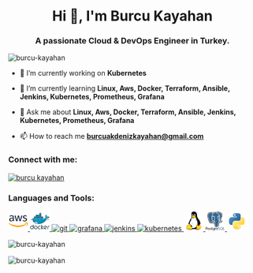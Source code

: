 <h1 align="center">Hi 👋, I'm Burcu Kayahan</h1>
<h3 align="center">A passionate Cloud & DevOps Engineer in Turkey.</h3>

<p align="left"> <img src="https://komarev.com/ghpvc/?username=burcu-kayahan&label=Profile%20views&color=0e75b6&style=flat" alt="burcu-kayahan" /> </p>

- 🔭 I’m currently working on **Kubernetes**

- 🌱 I’m currently learning **Linux, Aws, Docker, Terraform, Ansible, Jenkins, Kubernetes, Prometheus, Grafana**

- 💬 Ask me about **Linux, Aws, Docker, Terraform, Ansible, Jenkins, Kubernetes, Prometheus, Grafana**

- 📫 How to reach me **burcuakdenizkayahan@gmail.com**

<h3 align="left">Connect with me:</h3>
<p align="left">
<a href="https://linkedin.com/in/burcu kayahan" target="blank"><img align="center" src="https://raw.githubusercontent.com/rahuldkjain/github-profile-readme-generator/master/src/images/icons/Social/linked-in-alt.svg" alt="burcu kayahan" height="30" width="40" /></a>
</p>

<h3 align="left">Languages and Tools:</h3>
<p align="left"> <a href="https://aws.amazon.com" target="_blank" rel="noreferrer"> <img src="https://raw.githubusercontent.com/devicons/devicon/master/icons/amazonwebservices/amazonwebservices-original-wordmark.svg" alt="aws" width="40" height="40"/> </a> <a href="https://www.docker.com/" target="_blank" rel="noreferrer"> <img src="https://raw.githubusercontent.com/devicons/devicon/master/icons/docker/docker-original-wordmark.svg" alt="docker" width="40" height="40"/> </a> <a href="https://git-scm.com/" target="_blank" rel="noreferrer"> <img src="https://www.vectorlogo.zone/logos/git-scm/git-scm-icon.svg" alt="git" width="40" height="40"/> </a> <a href="https://grafana.com" target="_blank" rel="noreferrer"> <img src="https://www.vectorlogo.zone/logos/grafana/grafana-icon.svg" alt="grafana" width="40" height="40"/> </a> <a href="https://www.jenkins.io" target="_blank" rel="noreferrer"> <img src="https://www.vectorlogo.zone/logos/jenkins/jenkins-icon.svg" alt="jenkins" width="40" height="40"/> </a> <a href="https://kubernetes.io" target="_blank" rel="noreferrer"> <img src="https://www.vectorlogo.zone/logos/kubernetes/kubernetes-icon.svg" alt="kubernetes" width="40" height="40"/> </a> <a href="https://www.linux.org/" target="_blank" rel="noreferrer"> <img src="https://raw.githubusercontent.com/devicons/devicon/master/icons/linux/linux-original.svg" alt="linux" width="40" height="40"/> </a> <a href="https://www.postgresql.org" target="_blank" rel="noreferrer"> <img src="https://raw.githubusercontent.com/devicons/devicon/master/icons/postgresql/postgresql-original-wordmark.svg" alt="postgresql" width="40" height="40"/> </a> <a href="https://www.python.org" target="_blank" rel="noreferrer"> <img src="https://raw.githubusercontent.com/devicons/devicon/master/icons/python/python-original.svg" alt="python" width="40" height="40"/> </a> </p>

<p><img align="center" src="https://github-readme-stats.vercel.app/api/top-langs?username=burcu-kayahan&show_icons=true&locale=en&layout=compact" alt="burcu-kayahan" /></p>

<p><img align="center" src="https://github-readme-streak-stats.herokuapp.com/?user=burcu-kayahan&" alt="burcu-kayahan" /></p>
